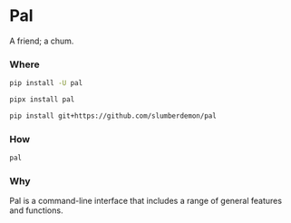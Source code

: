 # Pal

A friend; a chum.

### Where

```sh
pip install -U pal
```

```sh
pipx install pal
```

```sh
pip install git+https://github.com/slumberdemon/pal
```

### How

```py
pal
```

### Why

Pal is a command-line interface that includes a range of general features and functions.
